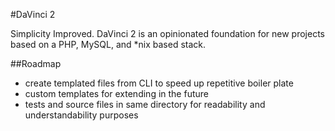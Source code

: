#DaVinci 2

Simplicity Improved. DaVinci 2 is an opinionated foundation for new projects based on a PHP, MySQL, and *nix based
stack.

##Roadmap

- create templated files from CLI to speed up repetitive boiler plate
- custom templates for extending in the future
- tests and source files in same directory for readability and understandability purposes